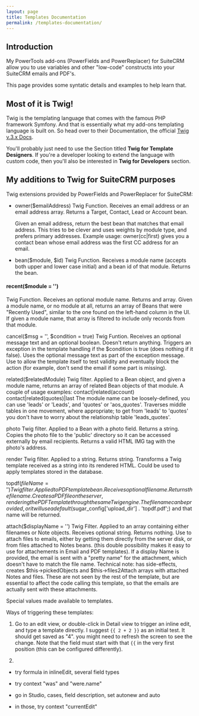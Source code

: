 ```yaml
---
layout: page
title: Templates Documentation
permalink: /templates-documentation/
---
```


## Introduction

My PowerTools add-ons (PowerFields and PowerReplacer) for SuiteCRM allow you to use variables and other "low-code" constructs into 
your SuiteCRM emails and PDF's.

This page provides some syntatic details and examples to help learn that.

## Most of it is Twig!

Twig is the templating language that comes with the famous PHP framework Symfony. And that is essentially what my add-ons templating 
language is built on. So head over to their Documentation, the official [Twig v.3.x Docs](https://twig.symfony.com/doc/3.x/).

You'll probably just need to use the Section titled **Twig for Template Designers**. If you're a developer looking to extend the 
language with custom code, then you'll also be interested in **Twig for Developers** section.

## My additions to Twig for SuiteCRM purposes


Twig extensions provided by PowerFields and PowerReplacer for SuiteCRM:

* owner($emailAddress)
  Twig Function. Receives an email address or an email address array. Returns a Target, Contact, Lead or Account bean.

  Given an email address, return the best bean that matches that email address. This tries to be clever and uses weights by module type, and prefers primary addresses. Example usage: owner(cc|first) gives you a contact bean whose email address was the first CC address for an email.

- bean($module, $id)
  Twig Function. Receives a module name (accepts both upper and lower case initial) and a bean id of that module. Returns the bean.

#### recent($module = '')
  Twig Function. Receives an optional module name. Returns and array.
  Given a module name, or no module at all, returns an array of Beans that were "Recently Used", similar to the one found on the left-hand column in the UI. If given a module name, that array is filtered to include only records from that module.
  
cancel($msg = '', $condition = true)
  Twig Funtion. Receives an optional message text and an optional boolean. Doesn't return anything.
  Triggers an exception in the template handling if the $condition is true (does nothing if it false). Uses the optional message text as part of the exception message. Use to allow the template itself to test validity and eventually block the action (for example, don't send the email if some part is missing).

related($relatedModule)
   Twig filter. Applied to a Bean object, and given a module name, returns an array of related Bean objects of that module.
   A couple of usage examples: contact|related(account)      contact|related(quotes)|last
   The module name can be loosely-defined, you can use 'leads' or 'Leads', and 'quotes' or 'aos_quotes'.
   Traverses middle tables in one movement, where appropriate; to get from 'leads' to 'quotes' you don't have to worry about the relationship table 'leads_quotes'. 
   
photo
   Twig filter. Applied to a Bean with a photo field. Returns a string.
   Copies the photo file to the 'public' directory so it can be accessed externally by email recipients. Returns a valid HTML IMG tag with the photo's address.
   
render
   Twig filter. Applied to a string. Returns string.
   Transforms a Twig template received as a string into its rendered HTML. Could be used to apply templates stored in the database.

topdf($fileName = '')
   Twig filter. Applied to PDF template bean. Receives optional file name. Returns the filename.
   Creates a PDF file on the server, rendering the PDF Template through the same Twig engine.
   The filename can be provided, or it will use a default ($sugar_config['upload_dir'] . 'topdf.pdf';) and that name will be returned.
   
attach($displayName = '') 
   Twig Filter. Applied to an array containing either filenames or Note objects. Receives optional string. Returns nothing.
   Use to attach files to emails, either by getting them directly from the server disk, or from files attached to Notes beans.
   (this double possibility makes it easy to use for attachements in Email and PDF templates).
   If a display Name is provided, the email is sent with a "pretty name" for the attachment, which doesn't have to match the file name.
   Technical note: has side-effects, creates $this->pickedObjects and $this->files2Attach arrays with attached Notes and files. These are not seen by the rest of the template, but are essential to affect the code calling this template, so that the emails are actually sent with these attachments.

Special values made available to templates. 

Ways of triggering these templates:

1. Go to an edit view, or double-click in Detail view to trigger an inline edit, and type a template directly. 
I suggest `{{ 2 + 2 }}` as an initial test. It should get saved as "4". you might need to 
refresh the screen to see the change. Note that the field must start with that `{{` in the very first position 
(this can be configured differently).

2. 



- try formula in inlineEdit, several field types

- try context "was" and "were.name"

- go in Studio, cases, field description, set autonew and auto

- in those, try context "currentEdit"


